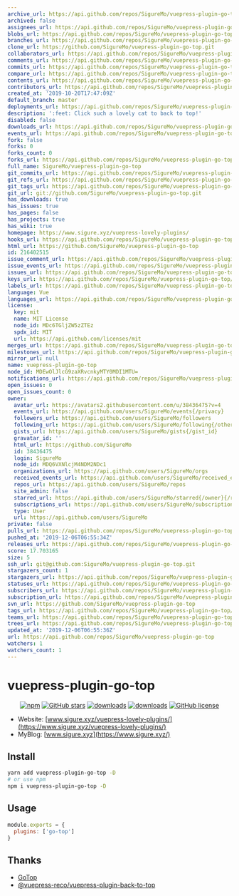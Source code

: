 ```yaml
---
archive_url: https://api.github.com/repos/SigureMo/vuepress-plugin-go-top/{archive_format}{/ref}
archived: false
assignees_url: https://api.github.com/repos/SigureMo/vuepress-plugin-go-top/assignees{/user}
blobs_url: https://api.github.com/repos/SigureMo/vuepress-plugin-go-top/git/blobs{/sha}
branches_url: https://api.github.com/repos/SigureMo/vuepress-plugin-go-top/branches{/branch}
clone_url: https://github.com/SigureMo/vuepress-plugin-go-top.git
collaborators_url: https://api.github.com/repos/SigureMo/vuepress-plugin-go-top/collaborators{/collaborator}
comments_url: https://api.github.com/repos/SigureMo/vuepress-plugin-go-top/comments{/number}
commits_url: https://api.github.com/repos/SigureMo/vuepress-plugin-go-top/commits{/sha}
compare_url: https://api.github.com/repos/SigureMo/vuepress-plugin-go-top/compare/{base}...{head}
contents_url: https://api.github.com/repos/SigureMo/vuepress-plugin-go-top/contents/{+path}
contributors_url: https://api.github.com/repos/SigureMo/vuepress-plugin-go-top/contributors
created_at: '2019-10-20T17:47:09Z'
default_branch: master
deployments_url: https://api.github.com/repos/SigureMo/vuepress-plugin-go-top/deployments
description: ':feet: Click such a lovely cat to back to top!'
disabled: false
downloads_url: https://api.github.com/repos/SigureMo/vuepress-plugin-go-top/downloads
events_url: https://api.github.com/repos/SigureMo/vuepress-plugin-go-top/events
fork: false
forks: 0
forks_count: 0
forks_url: https://api.github.com/repos/SigureMo/vuepress-plugin-go-top/forks
full_name: SigureMo/vuepress-plugin-go-top
git_commits_url: https://api.github.com/repos/SigureMo/vuepress-plugin-go-top/git/commits{/sha}
git_refs_url: https://api.github.com/repos/SigureMo/vuepress-plugin-go-top/git/refs{/sha}
git_tags_url: https://api.github.com/repos/SigureMo/vuepress-plugin-go-top/git/tags{/sha}
git_url: git://github.com/SigureMo/vuepress-plugin-go-top.git
has_downloads: true
has_issues: true
has_pages: false
has_projects: true
has_wiki: true
homepage: https://www.sigure.xyz/vuepress-lovely-plugins/
hooks_url: https://api.github.com/repos/SigureMo/vuepress-plugin-go-top/hooks
html_url: https://github.com/SigureMo/vuepress-plugin-go-top
id: 216402515
issue_comment_url: https://api.github.com/repos/SigureMo/vuepress-plugin-go-top/issues/comments{/number}
issue_events_url: https://api.github.com/repos/SigureMo/vuepress-plugin-go-top/issues/events{/number}
issues_url: https://api.github.com/repos/SigureMo/vuepress-plugin-go-top/issues{/number}
keys_url: https://api.github.com/repos/SigureMo/vuepress-plugin-go-top/keys{/key_id}
labels_url: https://api.github.com/repos/SigureMo/vuepress-plugin-go-top/labels{/name}
language: Vue
languages_url: https://api.github.com/repos/SigureMo/vuepress-plugin-go-top/languages
license:
  key: mit
  name: MIT License
  node_id: MDc6TGljZW5zZTEz
  spdx_id: MIT
  url: https://api.github.com/licenses/mit
merges_url: https://api.github.com/repos/SigureMo/vuepress-plugin-go-top/merges
milestones_url: https://api.github.com/repos/SigureMo/vuepress-plugin-go-top/milestones{/number}
mirror_url: null
name: vuepress-plugin-go-top
node_id: MDEwOlJlcG9zaXRvcnkyMTY0MDI1MTU=
notifications_url: https://api.github.com/repos/SigureMo/vuepress-plugin-go-top/notifications{?since,all,participating}
open_issues: 0
open_issues_count: 0
owner:
  avatar_url: https://avatars2.githubusercontent.com/u/38436475?v=4
  events_url: https://api.github.com/users/SigureMo/events{/privacy}
  followers_url: https://api.github.com/users/SigureMo/followers
  following_url: https://api.github.com/users/SigureMo/following{/other_user}
  gists_url: https://api.github.com/users/SigureMo/gists{/gist_id}
  gravatar_id: ''
  html_url: https://github.com/SigureMo
  id: 38436475
  login: SigureMo
  node_id: MDQ6VXNlcjM4NDM2NDc1
  organizations_url: https://api.github.com/users/SigureMo/orgs
  received_events_url: https://api.github.com/users/SigureMo/received_events
  repos_url: https://api.github.com/users/SigureMo/repos
  site_admin: false
  starred_url: https://api.github.com/users/SigureMo/starred{/owner}{/repo}
  subscriptions_url: https://api.github.com/users/SigureMo/subscriptions
  type: User
  url: https://api.github.com/users/SigureMo
private: false
pulls_url: https://api.github.com/repos/SigureMo/vuepress-plugin-go-top/pulls{/number}
pushed_at: '2019-12-06T06:55:34Z'
releases_url: https://api.github.com/repos/SigureMo/vuepress-plugin-go-top/releases{/id}
score: 17.703165
size: 5
ssh_url: git@github.com:SigureMo/vuepress-plugin-go-top.git
stargazers_count: 1
stargazers_url: https://api.github.com/repos/SigureMo/vuepress-plugin-go-top/stargazers
statuses_url: https://api.github.com/repos/SigureMo/vuepress-plugin-go-top/statuses/{sha}
subscribers_url: https://api.github.com/repos/SigureMo/vuepress-plugin-go-top/subscribers
subscription_url: https://api.github.com/repos/SigureMo/vuepress-plugin-go-top/subscription
svn_url: https://github.com/SigureMo/vuepress-plugin-go-top
tags_url: https://api.github.com/repos/SigureMo/vuepress-plugin-go-top/tags
teams_url: https://api.github.com/repos/SigureMo/vuepress-plugin-go-top/teams
trees_url: https://api.github.com/repos/SigureMo/vuepress-plugin-go-top/git/trees{/sha}
updated_at: '2019-12-06T06:55:36Z'
url: https://api.github.com/repos/SigureMo/vuepress-plugin-go-top
watchers: 1
watchers_count: 1
---
```


# vuepress-plugin-go-top

<p align="center">
   <a href="https://www.npmjs.com/package/vuepress-plugin-go-top" target="_blank"><img alt="npm" src="https://img.shields.io/npm/v/vuepress-plugin-go-top.svg"></a>
   <a href="https://github.com/SigureMo/vuepress-plugin-go-top/stargazers" target="_blank"><img alt="GitHub stars" src="https://img.shields.io/github/stars/SigureMo/vuepress-plugin-go-top"></a>
   <a href="https://www.npmjs.com/package/vuepress-plugin-go-top" target="_blank"><img alt="downloads" src="https://img.shields.io/npm/dt/vuepress-plugin-go-top.svg"></a>
   <a href="https://www.npmjs.com/package/vuepress-plugin-go-top" target="_blank"><img alt="downloads" src="https://img.shields.io/npm/dm/vuepress-plugin-go-top.svg"></a>
   <a href="https://github.com/SigureMo/vuepress-plugin-go-top/blob/master/LICENSE" target="_blank"><img alt="GitHub license" src="https://img.shields.io/github/license/SigureMo/vuepress-plugin-go-top"></a>
</p>

- Website: [www.sigure.xyz/vuepress-lovely-plugins/](https://www.sigure.xyz/vuepress-lovely-plugins/)
- MyBlog: [www.sigure.xyz](https://www.sigure.xyz/)

## Install

``` bash
yarn add vuepress-plugin-go-top -D
# or use npm
npm i vuepress-plugin-go-top -D
```

## Usage

``` javascript
module.exports = {
  plugins: ['go-top']
}
```

## Thanks

- [GoTop](https://github.com/MisakaTAT/GoTop)
- [@vuepress-reco/vuepress-plugin-back-to-top](https://github.com/vuepress-reco/vuepress-plugin-back-to-top)
